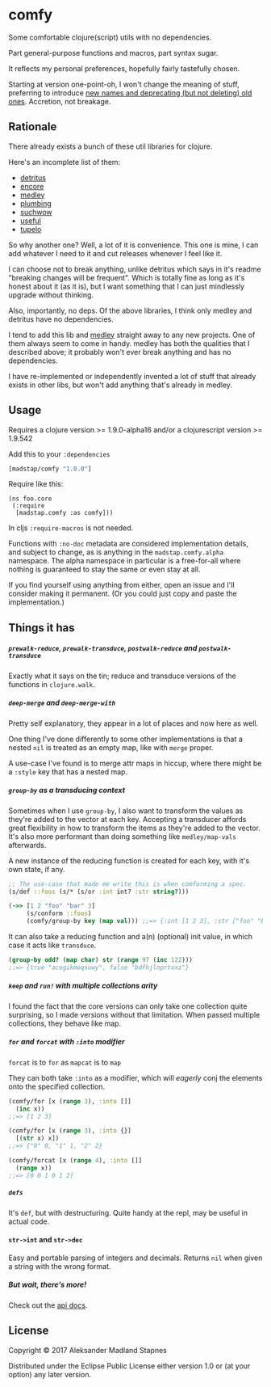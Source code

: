 # comfy

Some comfortable clojure(script) utils with no dependencies.

Part general-purpose functions and macros, part syntax sugar.

It reflects my personal preferences, hopefully fairly tastefully chosen.

Starting at version one-point-oh, I won't change the meaning of stuff,
preferring to introduce [new names and deprecating (but not deleting) old ones](https://www.youtube.com/watch?v=oyLBGkS5ICk).
Accretion, not breakage.

## Rationale

There already exists a bunch of these util libraries for clojure.

Here's an incomplete list of them:

* [detritus](https://github.com/arrdem/detritus)
* [encore](https://github.com/ptaoussanis/encore)
* [medley](https://github.com/weavejester/medley)
* [plumbing](https://github.com/plumatic/plumbing)
* [suchwow](https://github.com/marick/suchwow)
* [useful](https://github.com/flatland/useful)
* [tupelo](https://github.com/cloojure/tupelo)

So why another one? Well, a lot of it is convenience. This one is mine,
I can add whatever I need to it and cut releases whenever I feel like it.

I can choose not to break anything, unlike detritus which says in it's readme
"breaking changes will be frequent". Which is totally fine as long as it's
honest about it (as it is), but I want something
that I can just mindlessly upgrade without thinking.

Also, importantly, no deps. Of the above libraries, I think only medley
and detritus have no dependencies.

I tend to add this lib and [medley](https://github.com/weavejester/medley)
straight away to any new projects. One of them always seem to come in handy.
medley has both the qualities that I described above;
it probably won't ever break anything and has no dependencies.

I have re-implemented or independently invented a lot of stuff that already
exists in other libs, but won't add anything that's already in medley.

## Usage

Requires a clojure version >= 1.9.0-alpha16
and/or a clojurescript version >= 1.9.542

Add this to your `:dependencies`

```clojure
[madstap/comfy "1.0.0"]
```

Require like this:

```
(ns foo.core
 (:require
  [madstap.comfy :as comfy]))
```

In cljs `:require-macros` is not needed.

Functions with `:no-doc` metadata are considered implementation
details, and subject to change, as is anything in the
`madstap.comfy.alpha` namespace. The alpha namespace in particular is a
free-for-all where nothing is guaranteed to stay the same or even stay at all.

If you find yourself using anything from
either, open an issue and I'll consider making it permanent.
(Or you could just copy and paste the implementation.)

## Things it has

##### `prewalk-reduce`, `prewalk-transduce`, `postwalk-reduce` and `postwalk-transduce`

Exactly what it says on the tin; reduce and transduce versions of the functions in `clojure.walk`.

##### `deep-merge` and `deep-merge-with`

Pretty self explanatory, they appear in a lot of places and now here as well.

One thing I've done differently to some other implementations is that a nested
`nil` is treated as an empty map, like with `merge` proper.

A use-case I've found is to merge attr maps in hiccup,
where there might be a `:style` key that has a nested map.

##### `group-by` as a transducing context

Sometimes when I use `group-by`, I also want to transform the values
as they're added to the vector at each key. Accepting a transducer
affords great flexibility in how to transform the items as they're added to the vector.
It's also more performant than doing something like `medley/map-vals` afterwards.

A new instance of the reducing function is created for each key,
with it's own state, if any.

```clojure
;; The use-case that made me write this is when comforming a spec.
(s/def ::foos (s/* (s/or :int int? :str string?)))

(->> [1 2 "foo" "bar" 3]
     (s/conform ::foos)
     (comfy/group-by key (map val))) ;;=> {:int [1 2 3], :str ["foo" "bar"]}
```

It can also take a reducing function and a(n) (optional) init value, in which case
it acts like `transduce`.

```clojure
(group-by odd? (map char) str (range 97 (inc 122)))
;;=> {true "acegikmoqsuwy", false "bdfhjlnprtvxz"}
```

##### `keep` and `run!` with multiple collections arity

I found the fact that the core versions can only take one collection quite surprising,
so I made versions without that limitation. When passed multiple collections,
they behave like map.

##### `for` and `forcat` with `:into` modifier

`forcat` is to `for` as `mapcat` is to `map`

They can both take `:into` as a modifier, which will _eagerly_ conj the elements
onto the specified collection.

```clojure
(comfy/for [x (range 3), :into []]
  (inc x))
;;=> [1 2 3]

(comfy/for [x (range 3), :into {}]
  [(str x) x])
;;=> {"0" 0, "1" 1, "2" 2}

(comfy/forcat [x (range 4), :into []]
  (range x))
;;=> [0 0 1 0 1 2]
```

##### `defs`

It's `def`, but with destructuring. Quite handy at the repl, may be useful in actual code.

#### `str->int` and `str->dec`

Easy and portable parsing of integers and decimals. Returns `nil` when given a
string with the wrong format.

##### But wait, there's more!

Check out the [api docs](https://madstap.github.io/comfy/madstap.comfy.html).

## License

Copyright © 2017 Aleksander Madland Stapnes

Distributed under the Eclipse Public License either version 1.0 or (at
your option) any later version.
